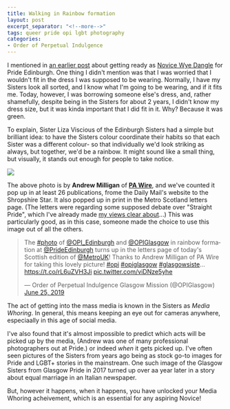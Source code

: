 ```yaml
---
title: Walking in Rainbow formation
layout: post
excerpt_separator: "<!--more-->"
tags: queer pride opi lgbt photography
categories:
- Order of Perpetual Indulgence
---
```


I mentioned in [an earlier post]({{"/2019/06/27/its-been-a-long-drag.html"|relative_url}}) about getting ready as [Novice Wye Dangle]({{"/tag/opi.html"|relative_url}}) for Pride Edinburgh. One thing I didn't mention was that<!--more--> I was worried that I wouldn't fit in the  dress I was supposed to be wearing. Normally, I have my Sisters look all sorted, and I know what I'm going to be wearing, and if it fits me. Today, however, I was borrowing someone else's dress, and, rather shamefully, despite being in the Sisters for about 2 years, I didn't know my dress size, but it was kinda important that I did fit in it. Why? Because it was green.

To explain, Sister Liza Viscious of the Edinburgh Sisters had a simple but brilliant idea: to have the Sisters colour coordinate their habits so that each Sister was a different colour- so that individually we'd look striking as always, but together, we'd be a rainbow. It might sound like a small thing, but visually, it stands out enough for people to take notice.

![]({{"/assets/img/2019_edinburgh_pride.jpg"|relative_url}})

The above photo is by **Andrew Milligan** of **[PA Wire](https://www.paimages.co.uk/)**, and we've counted it pop up in at least 26 publications, frome the Daily Mail's website to the Shropshire Star. It also popped up in print in the Metro Scotland letters page. (The letters were regarding some supposed debate over "Straight Pride", which I've already made [my views clear about]({{"/2019/06/19/Why-we-still-need-Pride.html"|relative_url}})...) This was particularly good, as in this case, someone made the choice to use this image out of all the others.

<div class="row"><div class="col">
<blockquote class="twitter-tweet" data-lang="en"><p lang="en" dir="ltr">The <a href="https://twitter.com/hashtag/photo?src=hash&amp;ref_src=twsrc%5Etfw">#photo</a> of <a href="https://twitter.com/OPI_Edinburgh?ref_src=twsrc%5Etfw">@OPI_Edinburgh</a> and <a href="https://twitter.com/OPIGlasgow?ref_src=twsrc%5Etfw">@OPIGlasgow</a> in rainbow formation at <a href="https://twitter.com/PrideEdinburgh?ref_src=twsrc%5Etfw">@PrideEdinburgh</a> turns up in the letters page of today&#39;s Scottish edition of <a href="https://twitter.com/MetroUK?ref_src=twsrc%5Etfw">@MetroUK</a>! Thanks to Andrew Milligan of PA Wire for taking this lovely picture! <a href="https://twitter.com/hashtag/opi?src=hash&amp;ref_src=twsrc%5Etfw">#opi</a> <a href="https://twitter.com/hashtag/opiglasgow?src=hash&amp;ref_src=twsrc%5Etfw">#opiglasgow</a> <a href="https://twitter.com/hashtag/glasgowsiste?src=hash&amp;ref_src=twsrc%5Etfw">#glasgowsiste</a>… <a href="https://t.co/rL6uZVH3Ji">https://t.co/rL6uZVH3Ji</a> <a href="https://t.co/viDNze5yhe">pic.twitter.com/viDNze5yhe</a></p>&mdash; Order of Perpetual Indulgence Glasgow Mission (@OPIGlasgow) <a href="https://twitter.com/OPIGlasgow/status/1143590061386211329?ref_src=twsrc%5Etfw">June 25, 2019</a></blockquote>
<script async src="https://platform.twitter.com/widgets.js" charset="utf-8"></script></div></div>

The act of getting into the mass media is known in the Sisters as *Media Whoring*. In general, this means keeping an eye out for cameras anywhere, especiaally in this age of social media.

I've also found that it's almost impossible to predict which acts will be picked up by the media, (Andrew was one of many professional photographers out at Pride.) or indeed *when* it gets picked up. I've often seen pictures of the Sisters from years ago being as stock go-to images for Pride and LGBT+ stories in the mainstream. One such image of the Glasgow Sisters from Glasgow Pride in 2017 turned up over aa year later in a story about equal marriage in an Italian newspaper.

But, however it happens, when it happens, you have unlocked your Media Whoring acheivement, which is an essential for any aspiring Novice!